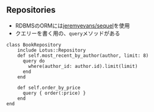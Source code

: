 
## Repositories

* RDBMSのORMには[jeremyevans/sequel](https://github.com/jeremyevans/sequel)を使用
* クエリーを書く用の、`query`メソッドがある
```
class BookRepository
    include Lotus::Repository
    def self.most_recent_by_author(author, limit: 8)
      query do
        where(author_id: author.id).limit(limit)
      end
    end

    def self.order_by_price
      query { order(:price) }
    end
end
```
